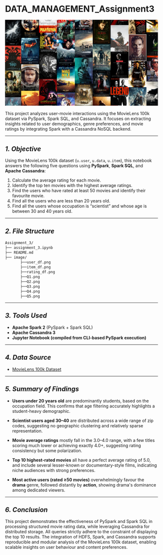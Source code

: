 # DATA_MANAGEMENT_Assignment3

<p align="center">
  <img src="image/pic.jpg" alt="Movie" width="800"/>
</p>

This project analyzes user-movie interactions using the MovieLens 100k dataset via PySpark, Spark SQL, and Cassandra. It focuses on extracting insights related to user demographics, genre preferences, and movie ratings by integrating Spark with a Cassandra NoSQL backend.

---

## *1. Objective*

Using the MovieLens 100k dataset (`u.user`, `u.data`, `u.item`), this notebook answers the following five questions using **PySpark**, **Spark SQL**, and **Apache Cassandra**:

1. Calculate the average rating for each movie.
2. Identify the top ten movies with the highest average ratings.
3. Find the users who have rated at least 50 movies and identify their favourite movie.
4. Find all the users who are less than 20 years old.
5. Find all the users whose occupation is “scientist” and whose age is between 30 and 40 years old.

---

## *2. File Structure*

```
Assignment_3/  
├── assignment_3.ipynb  
├── README.md   
├── image/  
       ├──user_df.png  
       ├──item_df.png  
       ├──rating_df.png  
       ├──Q1.png  
       ├──Q2.png  
       ├──Q3.png  
       ├──Q4.png  
       ├──Q5.png  
```

---
## *3. Tools Used*

- **Apache Spark 2** (PySpark + Spark SQL)
- **Apache Cassandra 3**
- **Jupyter Notebook (compiled from CLI-based PySpark execution)**

---
## *4. Data Source*

- [MovieLens 100k Dataset](https://grouplens.org/datasets/movielens/)

---

## *5. Summary of Findings*

- **Users under 20 years old** are predominantly students, based on the occupation field. This confirms that age filtering accurately highlights a student-heavy demographic.

- **Scientist users aged 30–40** are distributed across a wide range of zip codes, suggesting no geographic clustering and relatively sparse representation.

- **Movie average ratings** mostly fall in the 3.0–4.0 range, with a few titles scoring much lower or achieving exactly 4.0+, suggesting rating consistency but some polarization.

- **Top 10 highest-rated movies** all have a perfect average rating of 5.0, and include several lesser-known or documentary-style films, indicating niche audiences with strong preferences.

- **Most active users (rated ≥50 movies)** overwhelmingly favour the **drama** genre, followed distantly by **action**, showing drama's dominance among dedicated viewers.

---

## *6. Conclusion*

This project demonstrates the effectiveness of PySpark and Spark SQL in processing structured movie rating data, while leveraging Cassandra for distributed storage. All queries strictly adhere to the constraint of displaying the top 10 results. The integration of HDFS, Spark, and Cassandra supports reproducible and modular analysis of the MovieLens 100k dataset, enabling scalable insights on user behaviour and content preferences.
